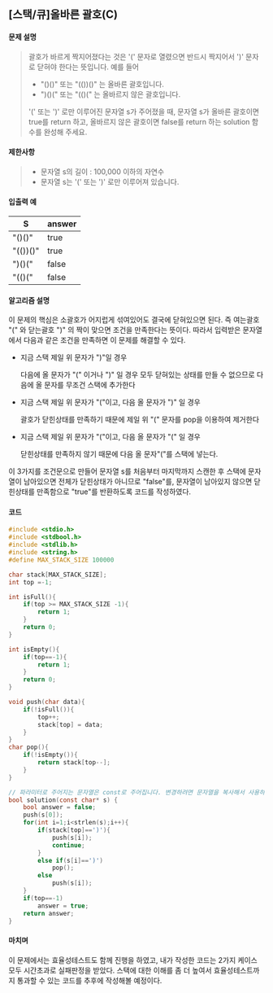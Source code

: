 ## [스택/큐]올바른 괄호(C)

#### 문제 설명

> 괄호가 바르게 짝지어졌다는 것은 '(' 문자로 열렸으면 반드시 짝지어서 ')' 문자로 닫혀야 한다는 뜻입니다. 예를 들어
> 
> - "()()" 또는 "(())()" 는 올바른 괄호입니다.
> - ")()(" 또는 "(()(" 는 올바르지 않은 괄호입니다.
> 
> '(' 또는 ')' 로만 이루어진 문자열 s가 주어졌을 때, 문자열 s가 올바른 괄호이면 true를 return 하고, 올바르지 않은 괄호이면 false를 return 하는 solution 함수를 완성해 주세요.



#### 제한사항

> - 문자열 s의 길이 : 100,000 이하의 자연수
> - 문자열 s는 '(' 또는 ')' 로만 이루어져 있습니다.



#### 입출력 예

| S        | answer |
| -------- | ------ |
| "()()"   | true   |
| "(())()" | true   |
| ")()("   | false  |
| "(()("   | false  |



#### 알고리즘 설명

이 문제의 핵심은 소괄호가 어지럽게 섞여있어도 결국에 닫혀있으면 된다. 즉 여는괄호 "(" 와 닫는괄호 ")" 의 짝이 맞으면 조건을 만족한다는 뜻이다. 따라서 입력받은 문자열에서 다음과 같은 조건을 만족하면 이 문제를 해결할 수 있다. 



- 지금 스택 제일 위 문자가 ")"일 경우
  
  다음에 올 문자가 "(" 이거나 ")" 일 경우 모두 닫혀있는 상태를 만들 수 없으므로 다음에 올 문자를 무조건 스택에 추가한다

- 지금 스택 제일 위 문자가 "("이고, 다음 올 문자가 ")" 일 경우
  
  괄호가 닫힌상태를 만족하기 때문에 제일 위 "(" 문자를 pop을 이용하여 제거한다

- 지금 스택 제일 위 문자가 "("이고, 다음 올 문자가 "(" 일 경우
  
  닫힌상태를 만족하지 않기 때문에 다음 올 문자"("를 스택에 넣는다.



이 3가지를 조건문으로 만들어 문자열 s를 처음부터 마지막까지 스캔한 후 스택에 문자열이 남아있으면 전체가 닫힌상태가 아니므로 "false"를, 문자열이 남아있지 않으면 닫힌상태를 만족함으로 "true"를 반환하도록 코드를 작성하였다.



#### 코드

```c
#include <stdio.h>
#include <stdbool.h>
#include <stdlib.h>
#include <string.h>
#define MAX_STACK_SIZE 100000

char stack[MAX_STACK_SIZE];
int top =-1;

int isFull(){
    if(top >= MAX_STACK_SIZE -1){
        return 1;
    }
    return 0;
}

int isEmpty(){
    if(top==-1){
        return 1;
    }
    return 0;
}

void push(char data){
    if(!isFull()){
        top++;
        stack[top] = data;
    }
}
char pop(){
    if(!isEmpty()){
        return stack[top--];
    }
}

// 파라미터로 주어지는 문자열은 const로 주어집니다. 변경하려면 문자열을 복사해서 사용하세요.
bool solution(const char* s) {
    bool answer = false;
    push(s[0]);
    for(int i=1;i<strlen(s);i++){
        if(stack[top]==')'){
            push(s[i]);
            continue;
        }
        else if(s[i]==')')
            pop();
        else
            push(s[i]);
    }
    if(top==-1)
        answer = true;
    return answer;
}
```



#### 마치며

이 문제에서는 효율성테스트도 함께 진행을 하였고, 내가 작성한 코드는 2가지 케이스 모두 시간초과로 실패판정을 받았다. 스택에 대한 이해를 좀 더 높여서 효율성테스트까지 통과할 수 있는 코드를 추후에 작성해볼 예정이다.  
